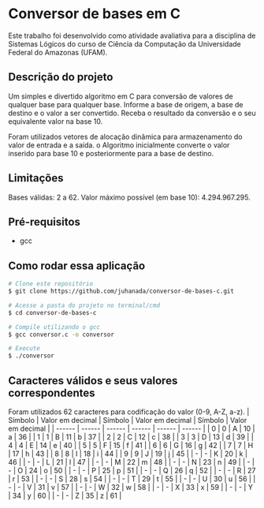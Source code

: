 # Conversor de bases em C

Este trabalho foi desenvolvido como atividade avaliativa para a disciplina de Sistemas Lógicos do curso de Ciência da Computação da Universidade Federal do Amazonas (UFAM).

## Descrição do projeto
Um simples e divertido algoritmo em C para conversão de valores de qualquer base para qualquer base. 
Informe a base de origem, a base de destino e o valor a ser convertido. Receba o resultado da conversão e o seu equivalente valor na base 10.

Foram utilizados vetores de alocação dinâmica para armazenamento do valor de entrada e a saída. o Algoritmo inicialmente converte o valor inserido para base 10 e posteriormente para a base de destino.

## Limitações
Bases válidas: 2 a 62. Valor máximo possível (em base 10): 4.294.967.295.

## Pré-requisitos
* gcc

## Como rodar essa aplicação
```bash
# Clone este repositório
$ git clone https://github.com/juhanada/conversor-de-bases-c.git

# Acesse a pasta do projeto no terminal/cmd
$ cd conversor-de-bases-c

# Compile utilizando o gcc
$ gcc conversor.c -o conversor

# Execute
$ ./conversor
```

## Caracteres válidos e seus valores correspondentes
Foram utilizados 62 caracteres para codificação do valor (0-9, A-Z, a-z).
| Símbolo  | Valor em decimal | Símbolo  | Valor em decimal | Símbolo  | Valor em decimal |
| ------ | ------ | ------ | ------ | ------ | ------ |
| 0 | 0 | A | 10 | a | 36 |
| 1 | 1 | B | 11 | b | 37 |
| 2 | 2 | C | 12 | c | 38 |
| 3 | 3 | D | 13 | d | 39 |
| 4 | 4 | E | 14 | e | 40 |
| 5 | 5 | F | 15 | f | 41 |
| 6 | 6 | G | 16 | g | 42 |
| 7 | 7 | H | 17 | h | 43 |
| 8 | 8 | I | 18 | i | 44 |
| 9 | 9 | J | 19 | j | 45 |
| - | - | K | 20 | k | 46 |
| - | - | L | 21 | l | 47 |
| - | - | M | 22 | m | 48 |
| - | - | N | 23 | n | 49 |
| - | - | O | 24 | o | 50 |
| - | - | P | 25 | p | 51 |
| - | - | Q | 26 | q | 52 |
| - | - | R | 27 | r | 53 |
| - | - | S | 28 | s | 54 |
| - | - | T | 29 | t | 55 |
| - | - | U | 30 | u | 56 |
| - | - | V | 31 | v | 57 |
| - | - | W | 32 | w | 58 |
| - | - | X | 33 | x | 59 |
| - | - | Y | 34 | y | 60 |
| - | - | Z | 35 | z | 61 |

